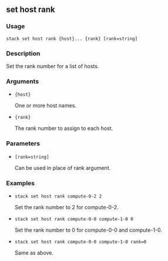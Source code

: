 ## set host rank

### Usage

`stack set host rank {host}... {rank} [rank=string]`

### Description

Set the rank number for a list of hosts.

### Arguments

* `{host}`

   One or more host names.

* `{rank}`

   The rank number to assign to each host.


### Parameters
* `[rank=string]`

   Can be used in place of rank argument.

### Examples

* `stack set host rank compute-0-2 2`

   Set the rank number to 2 for compute-0-2.

* `stack set host rank compute-0-0 compute-1-0 0`

   Set the rank number to 0 for compute-0-0 and compute-1-0.

* `stack set host rank compute-0-0 compute-1-0 rank=0`

   Same as above.



